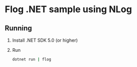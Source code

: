 <!--
SPDX-FileCopyrightText: 2021 Kalle Fagerberg

SPDX-License-Identifier: CC0-1.0
-->

# Flog .NET sample using NLog

## Running

1. Install .NET SDK 5.0 (or higher)

2. Run

   ```sh
   dotnet run | flog
   ```
